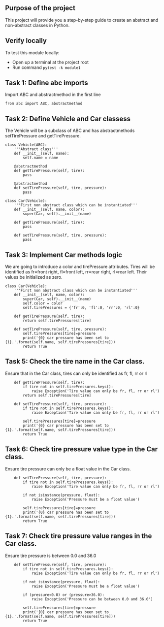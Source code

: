 ## Purpose of the project
This project will provide you a step-by-step guide to create an abstract and non-abstract classes in Python.


## Verify locally
To test this module locally:
* Open up a terminal at the project root
* Run command `pytest -k module1`


## Task 1: Define abc imports
Import ABC and abstractmethod in the first line
```
from abc import ABC, abstractmethod
```

## Task 2: Define Vehicle and Car classess
The Vehicle will be a subclass of ABC and has abstractmethods setTirePressure and getTirePressure.

```
class Vehicle(ABC):
    '''Abstract class'''
    def __init__(self, name):
        self.name = name

    @abstractmethod
    def getTirePressure(self, tire):
        pass

    @abstractmethod
    def setTirePressure(self, tire, pressure):
        pass

class Car(Vehicle):
    '''First non abstract class which can be instantiated'''
    def __init__(self, name, color):
        super(Car, self).__init__(name)

    def getTirePressure(self, tire):
        pass

    def setTirePressure(self, tire, pressure):
        pass
```

## Task 3: Implement Car methods logic
We are going to introduce a color and tirePressure attributes. Tires will be identified as
fr=front right, fl=front left, rr=rear right, rl=rear left. Their values be initialized as zero.

```
class Car(Vehicle):
    '''First non abstract class which can be instantiated'''
    def __init__(self, name, color):
        super(Car, self).__init__(name)
        self.color = color
        self.tirePressures = {'fr':0, 'fl':0, 'rr':0, 'rl':0}

    def getTirePressure(self, tire):
        return self.tirePressures[tire]

    def setTirePressure(self, tire, pressure):
        self.tirePressures[tire]=pressure
        print('{0} car pressure has been set to {1}.'.format(self.name, self.tirePressures[tire]))
        return True
```

## Task 5: Check the tire name in the Car class.
Ensure that in the Car class, tires can only be identified as fr, fl, rr or rl
```
    def getTirePressure(self, tire):
        if tire not in self.tirePressures.keys():
            raise Exception('Tire value can only be fr, fl, rr or rl')
        return self.tirePressures[tire]

    def setTirePressure(self, tire, pressure):
        if tire not in self.tirePressures.keys():
            raise Exception('Tire value can only be fr, fl, rr or rl')

        self.tirePressures[tire]=pressure
        print('{0} car pressure has been set to {1}.'.format(self.name, self.tirePressures[tire]))
        return True
```

## Task 6: Check tire pressure value type in the Car class.
Ensure tire pressure can only be a float value in the Car class.
```
    def setTirePressure(self, tire, pressure):
        if tire not in self.tirePressures.keys():
            raise Exception('Tire value can only be fr, fl, rr or rl')

        if not isinstance(pressure, float):
            raise Exception('Pressure must be a float value')

        self.tirePressures[tire]=pressure
        print('{0} car pressure has been set to {1}.'.format(self.name, self.tirePressures[tire]))
        return True
```

## Task 7: Check tire pressure value ranges in the Car class.
Ensure tire pressure is between 0.0 and 36.0

```
    def setTirePressure(self, tire, pressure):
        if tire not in self.tirePressures.keys():
            raise Exception('Tire value can only be fr, fl, rr or rl')

        if not isinstance(pressure, float):
            raise Exception('Pressure must be a float value')

        if (pressure<0.0) or (pressure>36.0):
            raise Exception('Pressure can be between 0.0 and 36.0')

        self.tirePressures[tire]=pressure
        print('{0} car pressure has been set to {1}.'.format(self.name, self.tirePressures[tire]))
        return True
```
